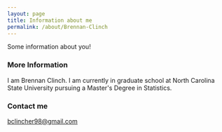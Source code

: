 ```yaml
---
layout: page
title: Information about me
permalink: /about/Brennan-Clinch
---
```


Some information about you!

### More Information

I am Brennan Clinch. I am currently in graduate school at North Carolina State University pursuing a Master's Degree in Statistics.

### Contact me

[bclincher98@gmail.com](mailto:bclincher98@gmail.com)
